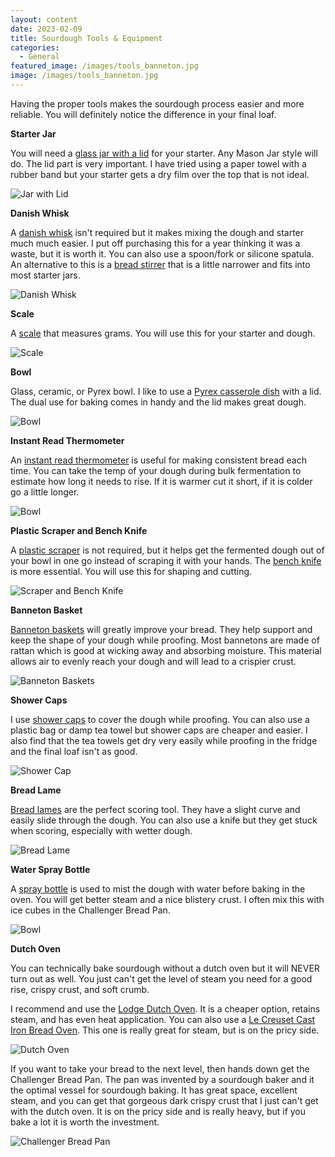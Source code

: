 ```yaml
---
layout: content
date: 2023-02-09
title: Sourdough Tools & Equipment
categories:
  - General
featured_image: /images/tools_banneton.jpg
image: /images/tools_banneton.jpg
---
```


Having the proper tools makes the sourdough process easier and more reliable. You will definitely notice the difference in your final loaf.

**Starter Jar**

You will need a [glass jar with a lid](https://amzn.to/3S4OXFD) for your starter. Any Mason Jar style will do. The lid part is very important. I have tried using a paper towel with a rubber band but your starter gets a dry film over the top that is not ideal.

![Jar with Lid](/images/tools_jar.jpg)

**Danish Whisk**

A [danish whisk](https://amzn.to/3YC2yWQ) isn't required but it makes mixing the dough and starter much much easier. I put off purchasing this for a year thinking it was a waste, but it is worth it. You can also use a spoon/fork or silicone spatula. An alternative to this is a [bread stirrer](https://amzn.to/40Kz7DT) that is a little narrower and fits into most starter jars.

![Danish Whisk](/images/tools_whisk.jpg)

**Scale**

A [scale](https://amzn.to/3JXC9yw) that measures grams. You will use this for your starter and dough.

![Scale](/images/tools_scale.jpg)

**Bowl**

Glass, ceramic, or Pyrex bowl. I like to use a [Pyrex casserole dish](https://amzn.to/3Xgs7eY) with a lid. The dual use for baking comes in handy and the lid makes great dough.

![Bowl](/images/tools_bowl.jpg)

**Instant Read Thermometer**

An [instant read thermometer](https://amzn.to/3EljNnN) is useful for making consistent bread each time. You can take the temp of your dough during bulk fermentation to estimate how long it needs to rise. If it is warmer cut it short, if it is colder go a little longer.

![Bowl](/images/tools_read.jpg)

**Plastic Scraper and Bench Knife**

A [plastic scraper](https://amzn.to/40NKhb2) is not required, but it helps get the fermented dough out of your bowl in one go instead of scraping it with your hands. The [bench knife](https://amzn.to/3llQUkt) is more essential. You will use this for shaping and cutting.

![Scraper and Bench Knife](/images/tools_knife.jpg)

**Banneton Basket**

[Banneton baskets](https://amzn.to/3IevX3P) will greatly improve your bread. They help support and keep the shape of your dough while proofing. Most bannetons are made of rattan which is good at wicking away and absorbing moisture. This material allows air to evenly reach your dough and will lead to a crispier crust.

![Banneton Baskets](/images/tools_banneton.jpg)

**Shower Caps**

I use [shower caps](https://amzn.to/3HLcqXs) to cover the dough while proofing. You can also use a plastic bag or damp tea towel but shower caps are cheaper and easier. I also find that the tea towels get dry very easily while proofing in the fridge and the final loaf isn't as good.

![Shower Cap](/images/tools_cap.jpg)

**Bread Lame**

[Bread lames](https://amzn.to/3YHJ03u) are the perfect scoring tool. They have a slight curve and easily slide through the dough. You can also use a knife but they get stuck when scoring, especially with wetter dough.

![Bread Lame](/images/tools_lame.jpg)

**Water Spray Bottle**

A [spray bottle](https://amzn.to/3YrPQdx) is used to mist the dough with water before baking in the oven. You will get better steam and a nice blistery crust. I often mix this with ice cubes in the Challenger Bread Pan.

![Bowl](/images/tools_water.jpg)

**Dutch Oven**

You can technically bake sourdough without a dutch oven but it will NEVER turn out as well. You just can't get the level of steam you need for a good rise, crispy crust, and soft crumb.

I recommend and use the [Lodge Dutch Oven](https://amzn.to/3HQujEm). It is a cheaper option, retains steam, and has even heat application. You can also use a [Le Creuset Cast Iron Bread Oven](https://amzn.to/3XnLEu6). This one is really great for steam, but is on the pricy side.

![Dutch Oven](/images/tools_dutch.jpg)

If you want to take your bread to the next level, then hands down get the Challenger Bread Pan. The pan was invented by a sourdough baker and it the optimal vessel for sourdough baking. It has great space, excellent steam, and you can get that gorgeous dark crispy crust that I just can't get with the dutch oven. It is on the pricy side and is really heavy, but if you bake a lot it is worth the investment.

![Challenger Bread Pan](/images/tools_challenger.jpg)
